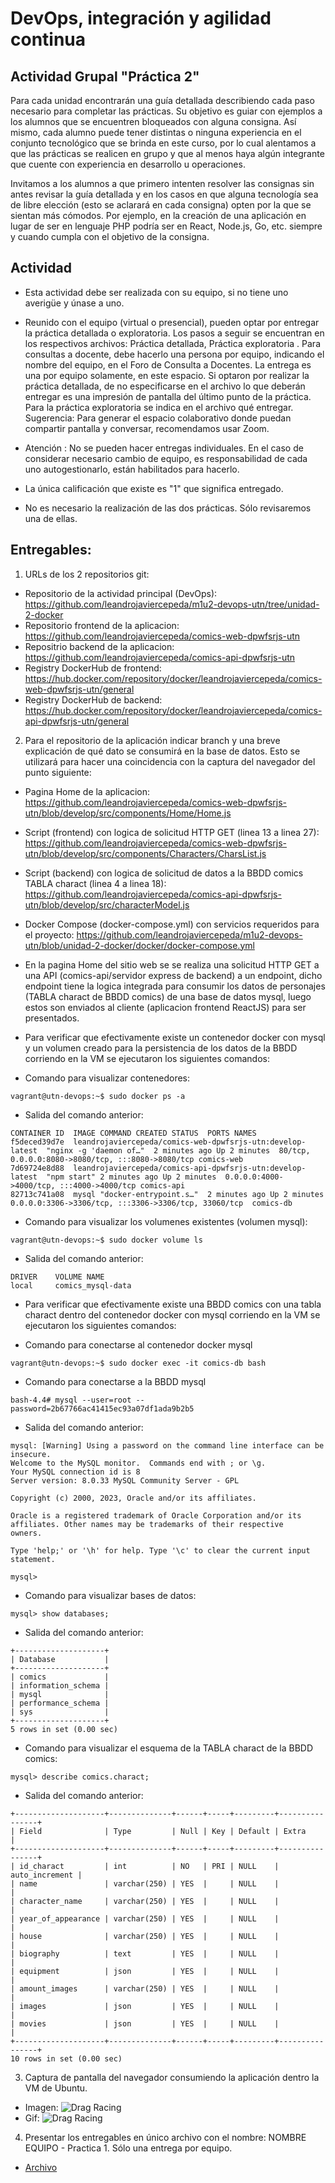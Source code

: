 # DevOps, integración y agilidad continua

## Actividad Grupal "Práctica 2"

Para cada unidad encontrarán una guía detallada describiendo cada paso necesario para completar las prácticas. Su objetivo es guiar con ejemplos a los alumnos que se encuentren bloqueados con alguna consigna. Así mismo, cada alumno puede tener distintas o ninguna experiencia en el conjunto tecnológico que se brinda en este curso, por lo cual alentamos a que las prácticas se realicen en grupo y que al menos haya algún integrante que cuente con experiencia en desarrollo u operaciones.  

Invitamos a los alumnos a que primero intenten resolver las consignas sin antes revisar la guía detallada y en los casos en que alguna tecnología sea de libre elección (esto se aclarará en cada consigna) opten por la que se sientan más cómodos. Por ejemplo, en la creación de una aplicación en lugar de ser en lenguaje PHP podría ser en React, Node.js, Go, etc. siempre y cuando cumpla con el objetivo de la consigna.

## Actividad

- Esta actividad debe ser realizada con su equipo, si no tiene uno averigüe y únase a uno.

- Reunido con  el equipo (virtual o presencial), pueden optar por entregar la práctica detallada o exploratoria. Los pasos a seguir se encuentran en los respectivos archivos: Práctica detallada, Práctica exploratoria .
Para consultas a docente, debe hacerlo una persona por equipo, indicando el nombre del equipo, en el Foro de Consulta a Docentes.
La entrega es una por equipo solamente, en este espacio. Si optaron por realizar la práctica detallada, de no especificarse en el archivo lo que deberán entregar es una impresión de pantalla del último punto de la práctica. 
Para la práctica exploratoria se indica en el archivo qué entregar.
Sugerencia: Para generar el espacio colaborativo donde puedan compartir pantalla y conversar, recomendamos usar Zoom.

- Atención :  No se pueden hacer entregas individuales. En el caso de considerar necesario cambio de equipo, es responsabilidad de cada uno autogestionarlo, están habilitados para hacerlo. 

- La única calificación que existe es "1" que significa entregado.

- No es necesario la realización de las dos prácticas. Sólo revisaremos una de ellas.

## Entregables:

1. URLs de los 2 repositorios git:
  * Repositorio de la actividad principal (DevOps): https://github.com/leandrojaviercepeda/m1u2-devops-utn/tree/unidad-2-docker
  * Repositorio frontend de la aplicacion: https://github.com/leandrojaviercepeda/comics-web-dpwfsrjs-utn
  * Repositrio backend de la aplicacion: https://github.com/leandrojaviercepeda/comics-api-dpwfsrjs-utn
  * Registry DockerHub de frontend: https://hub.docker.com/repository/docker/leandrojaviercepeda/comics-web-dpwfsrjs-utn/general
  * Registry DockerHub de backend: https://hub.docker.com/repository/docker/leandrojaviercepeda/comics-api-dpwfsrjs-utn/general

2. Para el repositorio de la aplicación indicar branch y una breve explicación  de  qué  dato  se  consumirá  en  la  base  de  datos.  Esto se utilizará para hacer una coincidencia con la captura del navegador del punto siguiente:

  * Pagina Home de la aplicacion: https://github.com/leandrojaviercepeda/comics-web-dpwfsrjs-utn/blob/develop/src/components/Home/Home.js
  * Script (frontend) con logica de solicitud HTTP GET (linea 13 a linea 27): https://github.com/leandrojaviercepeda/comics-web-dpwfsrjs-utn/blob/develop/src/components/Characters/CharsList.js
  * Script (backend) con logica de solicitud de datos a la BBDD comics TABLA charact (linea 4 a linea 18): https://github.com/leandrojaviercepeda/comics-api-dpwfsrjs-utn/blob/develop/src/characterModel.js
  * Docker Compose (docker-compose.yml) con servicios requeridos para el proyecto: https://github.com/leandrojaviercepeda/m1u2-devops-utn/blob/unidad-2-docker/docker/docker-compose.yml
  * En la pagina Home del sitio web se se realiza una solicitud HTTP GET a una API (comics-api/servidor express de backend) a un endpoint, dicho endpoint tiene la logica integrada para consumir los datos de personajes (TABLA charact de BBDD comics) de una base de datos mysql, luego estos son enviados al cliente (aplicacion frontend ReactJS) para ser presentados.

  * Para verificar que efectivamente existe un contenedor docker con mysql y un volumen creado para la persistencia de los datos de la BBDD corriendo en la VM se ejecutaron los siguientes comandos:

  - Comando para visualizar contenedores:
  ```
  vagrant@utn-devops:~$ sudo docker ps -a
  ```

  - Salida del comando anterior:
  ```
  CONTAINER ID  IMAGE COMMAND CREATED STATUS  PORTS NAMES
  f5deced39d7e  leandrojaviercepeda/comics-web-dpwfsrjs-utn:develop-latest  "nginx -g 'daemon of…"  2 minutes ago Up 2 minutes  80/tcp, 0.0.0.0:8080->8080/tcp, :::8080->8080/tcp comics-web
  7d69724e8d88  leandrojaviercepeda/comics-api-dpwfsrjs-utn:develop-latest  "npm start" 2 minutes ago Up 2 minutes  0.0.0.0:4000->4000/tcp, :::4000->4000/tcp comics-api
  82713c741a08  mysql "docker-entrypoint.s…"  2 minutes ago Up 2 minutes  0.0.0.0:3306->3306/tcp, :::3306->3306/tcp, 33060/tcp  comics-db
  ```

  - Comando para visualizar los volumenes existentes (volumen mysql):
  ```
  vagrant@utn-devops:~$ sudo docker volume ls
  ```

  - Salida del comando anterior:
  ```
  DRIVER    VOLUME NAME
  local     comics_mysql-data
  ```

  * Para verificar que efectivamente existe una BBDD comics con una tabla charact dentro del contenedor docker con mysql corriendo en la VM se ejecutaron los siguientes comandos:

  - Comando para conectarse al contenedor docker mysql
  ```
  vagrant@utn-devops:~$ sudo docker exec -it comics-db bash
  ```

  - Comando para conectarse a la BBDD mysql
  ```
  bash-4.4# mysql --user=root --password=2b67766ac41415ec93a07df1ada9b2b5
  ```

  - Salida del comando anterior:
  ```
  mysql: [Warning] Using a password on the command line interface can be insecure.
  Welcome to the MySQL monitor.  Commands end with ; or \g.
  Your MySQL connection id is 8
  Server version: 8.0.33 MySQL Community Server - GPL

  Copyright (c) 2000, 2023, Oracle and/or its affiliates.

  Oracle is a registered trademark of Oracle Corporation and/or its
  affiliates. Other names may be trademarks of their respective
  owners.

  Type 'help;' or '\h' for help. Type '\c' to clear the current input statement.

  mysql> 
  ```

  - Comando para visualizar bases de datos:
  ```
  mysql> show databases;
  ```

  - Salida del comando anterior:
  ```
  +--------------------+
  | Database           |
  +--------------------+
  | comics             |
  | information_schema |
  | mysql              |
  | performance_schema |
  | sys                |
  +--------------------+
  5 rows in set (0.00 sec)
  ```

  - Comando para visualizar el esquema de la TABLA charact de la BBDD comics:
  ```
  mysql> describe comics.charact;
  ```

  - Salida del comando anterior:
  ```
  +--------------------+--------------+------+-----+---------+----------------+
  | Field              | Type         | Null | Key | Default | Extra          |
  +--------------------+--------------+------+-----+---------+----------------+
  | id_charact         | int          | NO   | PRI | NULL    | auto_increment |
  | name               | varchar(250) | YES  |     | NULL    |                |
  | character_name     | varchar(250) | YES  |     | NULL    |                |
  | year_of_appearance | varchar(250) | YES  |     | NULL    |                |
  | house              | varchar(250) | YES  |     | NULL    |                |
  | biography          | text         | YES  |     | NULL    |                |
  | equipment          | json         | YES  |     | NULL    |                |
  | amount_images      | varchar(250) | YES  |     | NULL    |                |
  | images             | json         | YES  |     | NULL    |                |
  | movies             | json         | YES  |     | NULL    |                |
  +--------------------+--------------+------+-----+---------+----------------+
  10 rows in set (0.00 sec)
  ```

3. Captura  de  pantalla  del  navegador  consumiendo  la  aplicación  dentro  la  VM  de Ubuntu.
  * Imagen: ![Drag Racing](./img/utn-devops-vagrant.png)
  * Gif: ![Drag Racing](./img/utn-devops-vagrant.gif)

4. Presentar  los  entregables  en  único  archivo  con  el  nombre: NOMBRE  EQUIPO - Practica 1. Sólo una entrega por equipo.
  * [Archivo](./leandro-cepeda-equipo-7-practica-2.pdf)
